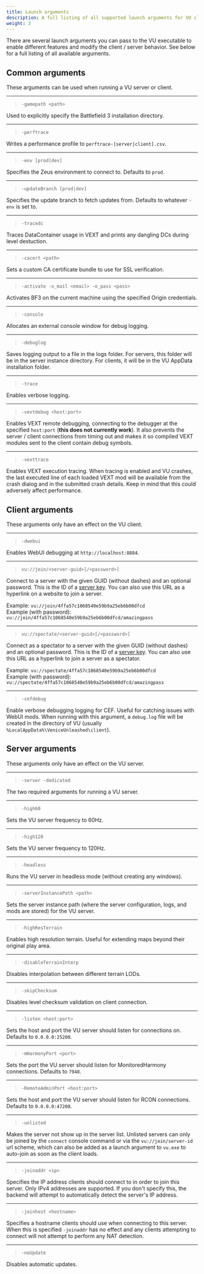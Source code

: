```yaml
---
title: Launch arguments
description: A full listing of all supported launch arguments for VU clients and servers.
weight: 3
---
```


There are several launch arguments you can pass to the VU executable to enable different features and modify the client / server behavior. See below for a full listing of all available arguments.


## Common arguments

These arguments can be used when running a VU server or client.

---

> `-gamepath <path>`

Used to explicitly specify the Battlefield 3 installation directory.

---

> `-perftrace`

Writes a performance profile to `perftrace-[server|client].csv`.

---

> `-env [prod|dev]`

Specifies the Zeus environment to connect to. Defaults to `prod`.

---

> `-updateBranch [prod|dev]`

Specifies the update branch to fetch updates from. Defaults to whatever `-env` is set to.

---

> `-tracedc`

Traces DataContainer usage in VEXT and prints any dangling DCs during level destuction.

---

> `-cacert <path>`

Sets a custom CA certificate bundle to use for SSL verification.

---

> `-activate -o_mail <email> -o_pass <pass>`

Activates BF3 on the current machine using the specified Origin credentials.

---

> `-console`

Allocates an external console window for debug logging.

---

> `-debuglog`
 
Saves logging output to a file in the logs folder. For servers, this folder will be in the server instance directory. For clients, it will be in the VU AppData installation folder.

---

> `-trace`

Enables verbose logging.

---

> `-vextdebug <host:port>`

Enables VEXT remote debugging, connecting to the debugger at the specified `host:port` (**this does not currently work**). It also prevents the server / client connections from timing out and makes it so compiled VEXT modules sent to the client contain debug symbols.

---

> `-vexttrace`

Enables VEXT execution tracing. When tracing is enabled and VU crashes, the last executed line of each loaded VEXT mod will be available from the crash dialog and in the submitted crash details. Keep in mind that this could adversely affect performance.

## Client arguments

These arguments only have an effect on the VU client.

---

> `-dwebui`

Enables WebUI debugging at `http://localhost:8884`.

---

> `vu://join/<server-guid>[/<password>]`

Connect to a server with the given GUID (without dashes) and an optional password. This is the ID of a [server key](/hosting/prereq/#generating-server-keys). You can also use this URL as a hyperlink on a website to join a server.

Example: `vu://join/4ffa57c1068540e59b9a25eb6b00dfcd`  
Example (with password): `vu://join/4ffa57c1068540e59b9a25eb6b00dfcd/amazingpass`

---

> `vu://spectate/<server-guid>[/<password>]`

Connect as a spectator to a server with the given GUID (without dashes) and an optional password. This is the ID of a [server key](/hosting/prereq/#generating-server-keys). You can also use this URL as a hyperlink to join a server as a spectator.

Example: `vu://spectate/4ffa57c1068540e59b9a25eb6b00dfcd`  
Example (with password): `vu://spectate/4ffa57c1068540e59b9a25eb6b00dfcd/amazingpass`

---

> `-cefdebug`

Enable verbose debugging logging for CEF. Useful for catching issues with WebUI mods. When running with this argument, a `debug.log` file will be created in the directory of VU (usually `%LocalAppData%\VeniceUnleashed\client`).

## Server arguments

These arguments only have an effect on the VU server.

---

> `-server -dedicated`

The two required arguments for running a VU server.

---

> `-high60`

Sets the VU server frequency to 60Hz.

---

> `-high120`
 
Sets the VU server frequency to 120Hz.

---

> `-headless`

Runs the VU server in headless mode (without creating any windows).

---

> `-serverInstancePath <path>`

Sets the server instance path (where the server configuration, logs, and mods are stored) for the VU server.

---

> `-highResTerrain`

Enables high resolution terrain. Useful for extending maps beyond their original play area.

---

> `-disableTerrainInterp`
 
Disables interpolation between different terrain LODs.

---

> `-skipChecksum`

Disables level checksum validation on client connection.

---

> `-listen <host:port>`
 
Sets the host and port the VU server should listen for connections on. Defaults to `0.0.0.0:25200`.

---

> `-mHarmonyPort <port>`
 
Sets the port the VU server should listen for MonitoredHarmony connections. Defaults to `7948`.

---

> `-RemoteAdminPort <host:port>`
 
Sets the host and port the VU server should listen for RCON connections. Defaults to `0.0.0.0:47200`.

---

> `-unlisted`

Makes the server not show up in the server list. Unlisted servers can only be joined by the `connect` console command or via the `vu://join/server-id` url scheme, which can also be added as a launch argument to `vu.exe` to auto-join as soon as the client loads.

---

> `-joinaddr <ip>`

Specifies the IP address clients should connect to in order to join this server. Only IPv4 addresses are supported. If you don't specify this, the backend will attempt to automatically detect the server's IP address.

---

> `-joinhost <hostname>`

Specifies a hostname clients should use when connecting to this server. When this is specified `-joinaddr` has no effect and any clients attempting to connect will not attempt to perform any NAT detection.

---

> `-noUpdate`

Disables automatic updates.